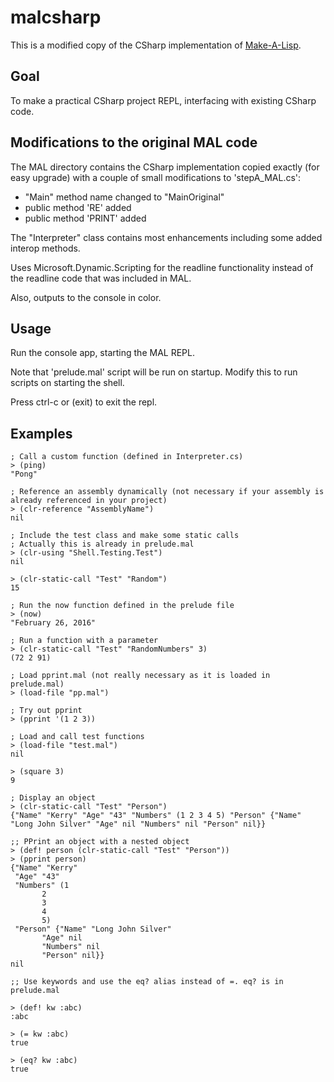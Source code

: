 malcsharp
=========

This is a modified copy of the CSharp implementation of [Make-A-Lisp](https://github.com/kanaka/mal).

Goal
----

To make a practical CSharp project REPL, interfacing with existing CSharp code.

Modifications to the original MAL code
--------------------------------------

The MAL directory contains the CSharp implementation copied exactly (for easy upgrade) with a couple of small modifications to 'stepA_MAL.cs':

-	"Main" method name changed to "MainOriginal"
-	public method 'RE' added
-	public method 'PRINT' added

The "Interpreter" class contains most enhancements including some added interop methods.

Uses Microsoft.Dynamic.Scripting for the readline functionality instead of the readline code that was included in MAL.

Also, outputs to the console in color.

Usage
-----

Run the console app, starting the MAL REPL.

Note that 'prelude.mal' script will be run on startup. Modify this to run scripts on starting the shell.

Press ctrl-c or (exit) to exit the repl.

Examples
--------

```
; Call a custom function (defined in Interpreter.cs)
> (ping)
"Pong"

; Reference an assembly dynamically (not necessary if your assembly is already referenced in your project)
> (clr-reference "AssemblyName")
nil

; Include the test class and make some static calls
; Actually this is already in prelude.mal
> (clr-using "Shell.Testing.Test")
nil

> (clr-static-call "Test" "Random")
15

; Run the now function defined in the prelude file
> (now)
"February 26, 2016"

; Run a function with a parameter
> (clr-static-call "Test" "RandomNumbers" 3)
(72 2 91)

; Load pprint.mal (not really necessary as it is loaded in prelude.mal)
> (load-file "pp.mal")

; Try out pprint
> (pprint '(1 2 3))

; Load and call test functions
> (load-file "test.mal")
nil

> (square 3)
9

; Display an object
> (clr-static-call "Test" "Person")
{"Name" "Kerry" "Age" "43" "Numbers" (1 2 3 4 5) "Person" {"Name" "Long John Silver" "Age" nil "Numbers" nil "Person" nil}}

;; PPrint an object with a nested object
> (def! person (clr-static-call "Test" "Person"))
> (pprint person)
{"Name" "Kerry"
 "Age" "43"
 "Numbers" (1
       2
       3
       4
       5)
 "Person" {"Name" "Long John Silver"
       "Age" nil
       "Numbers" nil
       "Person" nil}}
nil

;; Use keywords and use the eq? alias instead of =. eq? is in prelude.mal

> (def! kw :abc)
:abc

> (= kw :abc)
true

> (eq? kw :abc)
true
```
